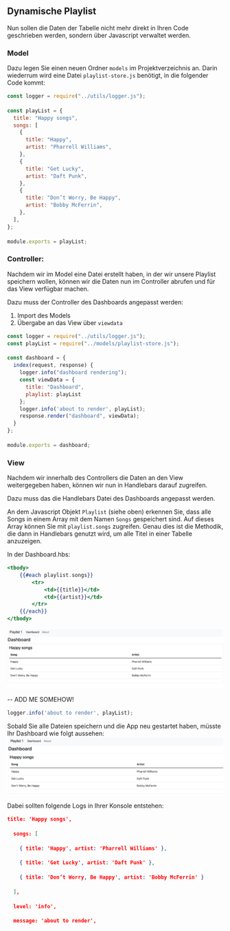 ## Dynamische Playlist

Nun sollen die Daten der Tabelle nicht mehr direkt in Ihren Code geschrieben werden, sondern über Javascript verwaltet werden.

### Model

Dazu legen Sie einen neuen Ordner `models` im Projektverzeichnis an. Darin wiederrum wird eine Datei `playlist-store.js` benötigt, in die folgender Code kommt:

~~~ js
const logger = require("../utils/logger.js"); 
 
const playList = { 
  title: "Happy songs", 
  songs: [ 
    { 
      title: "Happy", 
      artist: "Pharrell Williams", 
    }, 
    { 
      title: "Get Lucky", 
      artist: "Daft Punk", 
    }, 
    { 
      title: "Don’t Worry, Be Happy", 
      artist: "Bobby McFerrin", 
    }, 
  ], 
}; 
 
module.exports = playList; 
~~~

### Controller: 
Nachdem wir im Model eine Datei erstellt haben, in der wir unsere Playlist speichern wollen, können wir die Daten nun im Controller abrufen und für das View verfügbar machen.

Dazu muss der Controller des Dashboards angepasst werden:
1. Import des Models 
2. Übergabe an das View über `viewdata`

~~~js
const logger = require("../utils/logger.js"); 
const playList = require("../models/playlist-store.js"); 
 
const dashboard = { 
  index(request, response) { 
    logger.info("dashboard rendering"); 
    const viewData = { 
      title: "Dashboard", 
      playlist: playList 
    }; 
    logger.info('about to render', playList); 
    response.render("dashboard", viewData); 
  } 
}; 
 
module.exports = dashboard; 
~~~

### View
Nachdem wir innerhalb des Controllers die Daten an den View weitergegeben haben, können wir nun in Handlebars darauf zugreifen.

Dazu muss das die Handlebars Datei des Dashboards angepasst werden.

An dem Javascript Objekt `Playlist` (siehe oben) erkennen Sie, dass alle Songs in einem Array mit dem Namen `Songs` gespeichert sind.
Auf dieses Array können Sie mit `playlist.songs` zugreifen. Genau dies ist die Methodik, die dann in Handlebars genutzt wird, um alle Titel in einer Tabelle anzuzeigen.

In der Dashboard.hbs:
~~~handlebars
<tbody> 
    {{#each playlist.songs}} 
        <tr> 
            <td>{{title}}</td> 
            <td>{{artist}}</td> 
        </tr> 
    {{/each}} 
</tbody> 
~~~

![img.png](img/Anpassung_09.png)

-- ADD ME SOMEHOW!
~~~ javascript
logger.info('about to render', playList); 
~~~



Sobald Sie alle Dateien speichern und die App neu gestartet haben, müsste Ihr Dashboard wie folgt aussehen:
![img.png](img/Anpassung_10.png)

Dabei sollten folgende Logs in Ihrer Konsole entstehen:
~~~ json
title: 'Happy songs', 

  songs: [ 

    { title: 'Happy', artist: 'Pharrell Williams' }, 

    { title: 'Get Lucky', artist: 'Daft Punk' }, 

    { title: 'Don’t Worry, Be Happy', artist: 'Bobby McFerrin' } 

  ], 

  level: 'info', 

  message: 'about to render', 
~~~
